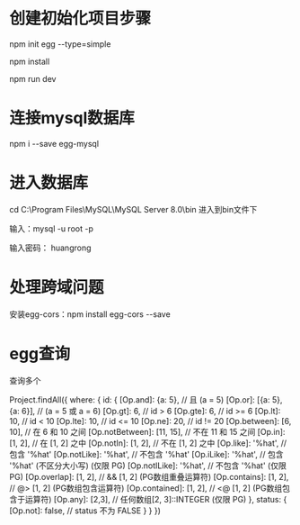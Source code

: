 # 创建初始化项目步骤

npm init egg --type=simple

npm install

npm run dev

# 连接mysql数据库

npm i --save egg-mysql

# 进入数据库

cd C:\Program Files\MySQL\MySQL Server 8.0\bin 进入到bin文件下

输入：mysql -u root -p

输入密码： huangrong

# 处理跨域问题

安装egg-cors：npm install egg-cors --save

# egg查询

查询多个

Project.findAll({
    where: {
        id: {
            [Op.and]: {a: 5},           // 且 (a = 5)
            [Op.or]: [{a: 5}, {a: 6}],  // (a = 5 或 a = 6)
            [Op.gt]: 6,                // id > 6
            [Op.gte]: 6,               // id >= 6
            [Op.lt]: 10,               // id < 10
            [Op.lte]: 10,              // id <= 10
            [Op.ne]: 20,               // id != 20
            [Op.between]: [6, 10],     // 在 6 和 10 之间
            [Op.notBetween]: [11, 15], // 不在 11 和 15 之间
            [Op.in]: [1, 2],           // 在 [1, 2] 之中
            [Op.notIn]: [1, 2],        // 不在 [1, 2] 之中
            [Op.like]: '%hat',         // 包含 '%hat'
            [Op.notLike]: '%hat',       // 不包含 '%hat'
            [Op.iLike]: '%hat',         // 包含 '%hat' (不区分大小写)  (仅限 PG)
            [Op.notILike]: '%hat',      // 不包含 '%hat'  (仅限 PG)
            [Op.overlap]: [1, 2],       // && [1, 2] (PG数组重叠运算符)
            [Op.contains]: [1, 2],      // @> [1, 2] (PG数组包含运算符)
            [Op.contained]: [1, 2],     // <@ [1, 2] (PG数组包含于运算符)
            [Op.any]: [2,3],            // 任何数组[2, 3]::INTEGER (仅限 PG)
        },
        status: {
            [Op.not]: false,           // status 不为 FALSE
        }
    }
})